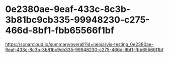 # 0e2380ae-9eaf-433c-8c3b-3b81bc9cb335-99948230-c275-466d-8bf1-fbb65566f1bf
https://sonarcloud.io/summary/overall?id=neojarvis-testing_0e2380ae-9eaf-433c-8c3b-3b81bc9cb335-99948230-c275-466d-8bf1-fbb65566f1bf
